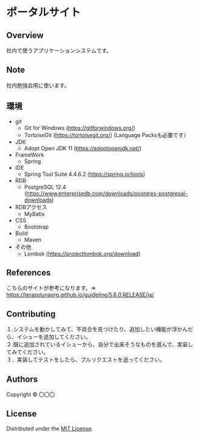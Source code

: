 ポータルサイト
======================

## Overview  
社内で使うアプリケーションシステムです。

Note
-------
社内勉強会用に使います。

環境
-------
* git
  * Git for Windows (https://gitforwindows.org/)
  * TortoiseGit (https://tortoisegit.org/) (Language Packsも必要です）
* JDK
  * Adopt Open JDK 11  (https://adoptopenjdk.net/) 
* FrameWork
  * Spring
* IDE
  * Spring Tool Suite 4.4.6.2 (https://spring.io/tools) 
* RDB
  * PostgreSQL 12.4 (https://www.enterprisedb.com/downloads/postgres-postgresql-downloads)
* RDBアクセス
  * MyBatis 
* CSS
  * Bootstrap
* Build
  * Maven
* その他
  * Lombok (https://projectlombok.org/download)

References
-------
こちらのサイトが参考になります。⇒　<https://terasolunaorg.github.io/guideline/5.6.0.RELEASE/ja/>

Contributing
-------
１.システムを動かしてみて、不具合を見つけたり、追加したい機能が浮かんだら、イシューを追加してください。  
２.既に追加されているイシューから、自分で出来そうなものを選んで、実装してみてください。  
３．実装してテストをしたら、プルリクエストを送ってください。  


Authors
----------
Copyright &copy; 〇〇〇
  
License
----------
Distributed under the [MIT License][mit].
 
[MIT]: http://www.opensource.org/licenses/mit-license.php
